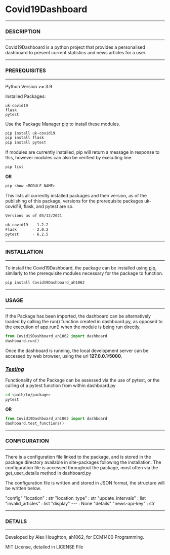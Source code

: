 # Covid19Dashboard

---
### DESCRIPTION
---

Covid19Dashboard is a python project that provides a personalised dashboard to present current statistics and news articles for a user.

---
### **PREREQUISITES**
---

Python Version >= 3.9

Installed Packages:

```
uk-covid19
flask
pytest
```

Use the Package Manager [pip](https://pip.pypa.io/en/stable) to install these modules.

```bash
pip install uk-covid19
pip install flask
pip install pytest
```

If modules are currently installed, pip will return a message in response to this, however modules can also be verified by executing line.

```bash
pip list
```

**OR**

```bash
pip show <MODULE_NAME>
```

This lists all currently installed packages and their version, as of the publishing of this package, versions for the prerequisite packages uk-covid19, flask, and pytest are so.

```bash
Versions as of 03/12/2021

uk-covid19  - 1.2.2
Flask       - 2.0.2
pytest      - 6.2.5
```

---
### **INSTALLATION**  
---

To install the Covid19Dashboard, the package can be installed using [pip](https://pip.pypa.io/en/stable), similarly to the prerequisite modules necessary for the package to function. 

```bash
pip install Covid19Dashboard_ah1062
```

---
### **USAGE**
---

If the Package has been imported, the dashboard can be alternatively loaded by calling the run() function created in dashboard.py, as opposed to the execution of app.run() when the module is being run directly.

```python
from Covid19Dashboard_ah1062 import dashboard
dashboard.run()
```

Once the dashboard is running, the local development server can be accessed by web browser, using the url **127.0.0.1:5000**.

### *<u>Testing</u>*

Functionality of the Package can be assessed via the use of pytest, or the calling of a pytest function from within dashboard.py

```bash
cd <path/to/package>
pytest
```

**OR**

```python
from Covid19Dashboard_ah1062 import dashboard
dashboard.test_functions()
```

---
### **CONFIGURATION**
---

There is a configuration file linked to the package, and is stored in the package directory available in site-packages following the installation.
The configuration file is accessed throughout the package, most often via the get_user_details method in dashboard.py

The configuration file is written and stored in JSON format, the structure will be written below.

"config"
    "location"          : str
    "location_type"     : str
    "update_intervals"  : list
    "invalid_articles"  : list
"display"
    ---                 : None
"details"
    "news-api-key"      : str

---
### **DETAILS**
---

Developed by Alex Houghton, ah1062, for ECM1400 Programming.

MIT License, detailed in LICENSE File
